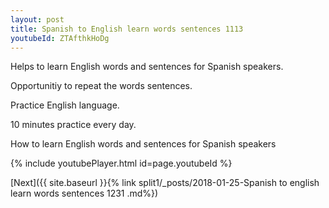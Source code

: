 ```yaml
---
layout: post
title: Spanish to English learn words sentences 1113 
youtubeId: ZTAfthkHoDg
---
```

 
 
Helps to learn English words and sentences for Spanish speakers.

Opportunitiy to repeat the words sentences. 

Practice English language. 
 
10 minutes practice every day. 
 
How to learn English words and sentences for Spanish speakers 
 
{% include youtubePlayer.html id=page.youtubeId %}
 
 
[Next]({{ site.baseurl }}{% link  split1/_posts/2018-01-25-Spanish to english learn words sentences 1231 .md%})
 
